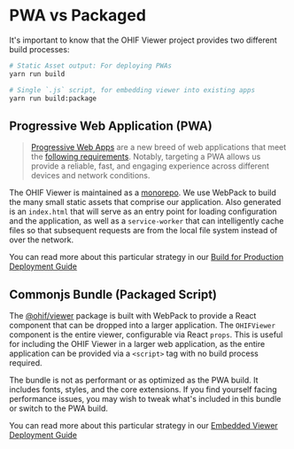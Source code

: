 # PWA vs Packaged

It's important to know that the OHIF Viewer project provides two different build
processes:

```bash
# Static Asset output: For deploying PWAs
yarn run build

# Single `.js` script, for embedding viewer into existing apps
yarn run build:package
```

## Progressive Web Application (PWA)

> [Progressive Web Apps][pwa] are a new breed of web applications that meet the
> [following requirements][pwa-checklist]. Notably, targeting a PWA allows us
> provide a reliable, fast, and engaging experience across different devices and
> network conditions.

The OHIF Viewer is maintained as a [monorepo][monorepo]. We use WebPack to build
the many small static assets that comprise our application. Also generated is an
`index.html` that will serve as an entry point for loading configuration and the
application, as well as a `service-worker` that can intelligently cache files so
that subsequent requests are from the local file system instead of over the
network.

You can read more about this particular strategy in our
[Build for Production Deployment Guide](./../deployment/recipes/build-for-production.md)

## Commonjs Bundle (Packaged Script)

The [@ohif/viewer][viewer-npm] package is built with WebPack to provide a React
component that can be dropped into a larger application. The `OHIFViewer`
component is the entire viewer, configurable via React `props`. This is useful
for including the OHIF Viewer in a larger web application, as the entire
application can be provided via a `<script>` tag with no build process required.

The bundle is not as performant or as optimized as the PWA build. It includes
fonts, styles, and the core extensions. If you find yourself facing performance
issues, you may wish to tweak what's included in this bundle or switch to the
PWA build.

You can read more about this particular strategy in our
[Embedded Viewer Deployment Guide](./../deployment/recipes/embedded-viewer.md)

<!--
  Links
  -->

<!-- prettier-ignore-start -->
[pwa]: https://developers.google.com/web/progressive-web-apps/
[pwa-checklist]: https://developers.google.com/web/progressive-web-apps/checklist
[monorepo]: https://github.com/anastharek/Viewers/issues/768
[viewer-npm]: https://www.npmjs.com/package/@ohif/viewer
<!-- prettier-ignore-end -->
